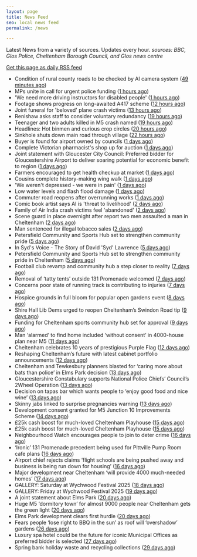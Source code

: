 ```yaml
---
layout: page
title: News Feed
seo: local news feed
permalink: /news

---
```


Latest News from a variety of sources. Updates every hour.
_sources: BBC, Glos Police, Cheltenham Borough Council, and Glos news centre_

[Get this page as daily RSS feed](/daily.rss)

<!-- news_marker starts -->
- Condition of rural county roads to be checked by AI camera system ([49 minutes ago](https://gloucesternewscentre.co.uk/condition-of-rural-county-roads-to-be-checked-by-ai-camera-system/))
- MPs unite in call for urgent police funding ([1 hours ago](https://www.bbc.com/news/articles/cev0jk0v88do))
- 'We need more driving instructors for disabled people' ([1 hours ago](https://www.bbc.com/news/articles/cx27142pgn4o))
- Footage shows progress on long-awaited A417 scheme ([12 hours ago](https://www.bbc.com/news/articles/c628rjve01lo))
- Joint funeral for 'beloved' plane crash victims ([13 hours ago](https://www.bbc.com/news/articles/c4g8re3v64zo))
- Renishaw asks staff to consider voluntary redundancy ([19 hours ago](https://www.bbc.com/news/articles/cwykllmg8pvo))
- Teenager and two adults killed in M5 crash named ([19 hours ago](https://www.bbc.com/news/articles/c80prrgepzeo))
- Headlines: Hot binmen and curious crop circles ([20 hours ago](https://www.bbc.com/news/articles/c5ykj8kq83no))
- Sinkhole shuts down main road through village ([22 hours ago](https://www.bbc.com/news/articles/c4gk5d89n8zo))
- Buyer is found for airport owned by councils ([1 days ago](https://www.bbc.com/news/articles/c70xjdr4veyo))
- Complete Victorian pharmacist's shop up for auction ([1 days ago](https://www.bbc.com/news/articles/cly36y5qwz3o))
- Joint statement with Gloucester City Council: Preferred bidder for Gloucestershire Airport to deliver soaring potential for economic benefit to region ([1 days ago](https://www.cheltenham.gov.uk/news/article/3021/joint_statement_with_gloucester_city_council_preferred_bidder_for_gloucestershire_airport_to_deliver_soaring_potential_for_economic_benefit_to_region))
- Farmers encouraged to get health checkup at market ([1 days ago](https://www.bbc.com/news/articles/c5yxyye6rglo))
- Cousins complete history-making wing walk ([1 days ago](https://www.bbc.com/news/articles/czxw6npq667o))
- 'We weren't depressed - we were in pain' ([1 days ago](https://www.bbc.com/news/articles/cvgv27g4wjno))
- Low water levels and flash flood damage ([1 days ago](https://www.bbc.com/news/articles/cn5krq5pgldo))
- Commuter road reopens after overrunning works ([1 days ago](https://www.bbc.com/news/articles/c78n5zl514lo))
- Comic book artist says AI is 'threat to livelihood' ([2 days ago](https://www.bbc.com/news/articles/cjrnr779z2lo))
- Family of Air India crash victims feel 'abandoned' ([2 days ago](https://www.bbc.com/news/articles/c5y0lwreg9qo))
- Scene guard in place overnight after report two men assaulted a man in Cheltenham ([2 days ago](https://gloucesternewscentre.co.uk/scene-guard-in-place-overnight-after-report-two-men-assaulted-a-man-in-cheltenham/))
- Man sentenced for illegal tobacco sales ([2 days ago](https://gloucesternewscentre.co.uk/man-sentenced-for-illegal-tobacco-sales/))
- Petersfield Community and Sports Hub set to strengthen community pride ([5 days ago](https://gloucesternewscentre.co.uk/petersfield-community-and-sports-hub-set-to-strengthen-community-pride/))
- In Syd's Voice - The Story of David 'Syd' Lawrence ([5 days ago](https://www.bbc.co.uk/sounds/play/p0lj4vvq))
- Petersfield Community and Sports Hub set to strengthen community pride in Cheltenham ([5 days ago](https://www.cheltenham.gov.uk/news/article/3020/petersfield_community_and_sports_hub_set_to_strengthen_community_pride_in_cheltenham))
- Football club revamp and community hub a step closer to reality ([7 days ago](https://gloucesternewscentre.co.uk/football-club-revamp-and-community-hub-a-step-closer-to-reality/))
- Removal of ‘tatty tents’ outside 131 Promenade welcomed ([7 days ago](https://gloucesternewscentre.co.uk/removal-of-tatty-tents-outside-131-promenade-welcomed/))
- Concerns poor state of running track is contributing to injuries ([7 days ago](https://gloucesternewscentre.co.uk/concerns-poor-state-of-running-track-is-contributing-to-injuries/))
- Hospice grounds in full bloom for popular open gardens event ([8 days ago](https://gloucesternewscentre.co.uk/hospice-grounds-in-full-bloom-for-popular-open-gardens-event/))
- Shire Hall Lib Dems urged to reopen Cheltenham’s Swindon Road tip ([9 days ago](https://gloucesternewscentre.co.uk/shire-hall-lib-dems-urged-to-reopen-cheltenhams-swindon-road-tip/))
- Funding for Cheltenham sports community hub set for approval ([9 days ago](https://gloucesternewscentre.co.uk/funding-for-cheltenham-sports-community-hub-set-for-approval/))
- Man ‘alarmed’ to find home included ‘without consent’ in 4000-house plan near M5 ([11 days ago](https://gloucesternewscentre.co.uk/man-alarmed-to-find-home-included-without-consent-in-4000-house-plan-near-m5/))
- Cheltenham celebrates 10 years of prestigious Purple Flag ([12 days ago](https://www.cheltenham.gov.uk/news/article/3019/cheltenham_celebrates_10_years_of_prestigious_purple_flag))
- Reshaping Cheltenham’s future with latest cabinet portfolio announcements ([12 days ago](https://www.cheltenham.gov.uk/news/article/3018/reshaping_cheltenhams_future_with_latest_cabinet_portfolio_announcements))
- Cheltenham and Tewkesbury planners blasted for ‘caring more about bats than police’ in Elms Park decision ([13 days ago](https://gloucesternewscentre.co.uk/cheltenham-and-tewkesbury-planners-blasted-for-caring-more-about-bats-than-police-in-elms-park-decision/))
- Gloucestershire Constabulary supports National Police Chiefs’ Council’s 2Wheel Operation ([13 days ago](https://gloucesternewscentre.co.uk/gloucestershire-constabulary-supports-national-police-chiefs-councils-2wheel-operation/))
- Decision on tapas bar which wants people to ‘enjoy good food and nice wine’ ([13 days ago](https://gloucesternewscentre.co.uk/decision-on-tapas-bar-which-wants-people-to-enjoy-good-food-and-nice-wine/))
- Skinny jabs linked to surprise pregnancies warning ([13 days ago](https://www.bbc.co.uk/sounds/play/p0lgh4cd))
- Development consent granted for M5 Junction 10 Improvements Scheme ([14 days ago](https://gloucesternewscentre.co.uk/development-consent-granted-for-m5-junction-10-improvements-scheme/))
- £25k cash boost for much-loved Cheltenham Playhouse ([15 days ago](https://gloucesternewscentre.co.uk/25k-cash-boost-for-much-loved-cheltenham-playhouse/))
- £25k cash boost for much-loved Cheltenham Playhouse ([15 days ago](https://www.cheltenham.gov.uk/news/article/3017/25k_cash_boost_for_much-loved_cheltenham_playhouse))
- Neighbourhood Watch encourages people to join to deter crime ([16 days ago](https://gloucesternewscentre.co.uk/neighbourhood-watch-encourages-people-to-join-to-deter-crime/))
- ‘Ironic’ 131 Promenade precedent being used for Pittville Pump Room cafe plans ([16 days ago](https://gloucesternewscentre.co.uk/ironic-131-promenade-precedent-being-used-for-pittville-pump-room-cafe-plans/))
- Airport chief rejects claims ‘flight schools are being pushed away and business is being run down for housing’ ([16 days ago](https://gloucesternewscentre.co.uk/airport-chief-rejects-claims-flight-schools-are-being-pushed-away-and-business-is-being-run-down-for-housing/))
- Major development near Cheltenham ‘will provide 4000 much-needed homes’ ([17 days ago](https://gloucesternewscentre.co.uk/major-development-near-cheltenham-will-provide-4000-much-needed-homes/))
- GALLERY: Saturday at Wychwood Festival 2025 ([18 days ago](https://gloucesternewscentre.co.uk/gallery-saturday-at-wychwood-festival-2025/))
- GALLERY: Friday at Wychwood Festival 2025 ([19 days ago](https://gloucesternewscentre.co.uk/gallery-friday-at-wychwood-festival-2025/))
- A joint statement about Elms Park ([20 days ago](https://www.cheltenham.gov.uk/news/article/3015/a_joint_statement_about_elms_park))
- Huge M5 ‘dormitory town’ for almost 9000 people near Cheltenham gets the green light ([20 days ago](https://gloucesternewscentre.co.uk/huge-m5-dormitory-town-for-almost-9000-people-near-cheltenham-gets-the-green-light/))
- Elms Park development clears first hurdle ([20 days ago](https://gloucesternewscentre.co.uk/elms-park-development-clears-first-hurdle/))
- Fears people ‘lose right to BBQ in the sun’ as roof will ‘overshadow’ gardens ([26 days ago](https://gloucesternewscentre.co.uk/fears-people-lose-right-to-bbq-in-the-sun-as-roof-will-overshadow-gardens/))
- Luxury spa hotel could be the future for iconic Municipal Offices as preferred bidder is selected ([27 days ago](https://www.cheltenham.gov.uk/news/article/3014/luxury_spa_hotel_could_be_the_future_for_iconic_municipal_offices_as_preferred_bidder_is_selected))
- Spring bank holiday waste and recycling collections ([29 days ago](https://www.cheltenham.gov.uk/news/article/3013/spring_bank_holiday_waste_and_recycling_collections))

<!-- news_marker ends -->
